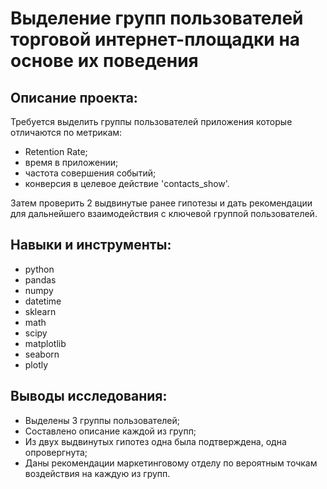 # Выделение групп пользователей торговой интернет-площадки на основе их поведения

## Описание проекта:
Требуется выделить группы пользователей приложения которые отличаются по метрикам:
- Retention Rate;
- время в приложении;
- частота совершения событий;
- конверсия в целевое действие 'contacts_show'.

Затем проверить 2 выдвинутые ранее гипотезы и дать рекомендации для дальнейшего взаимодействия с ключевой группой пользователей.

## Навыки и инструменты:
- python
- pandas
- numpy
- datetime
- sklearn
- math
- scipy
- matplotlib
- seaborn
- plotly

## Выводы исследования:
- Выделены 3 группы пользователей;
- Составлено описание каждой из групп;
- Из двух выдвинутых гипотез одна была подтверждена, одна опровергнута;
- Даны рекомендации маркетинговому отделу по вероятным точкам воздействия на каждую из групп.
